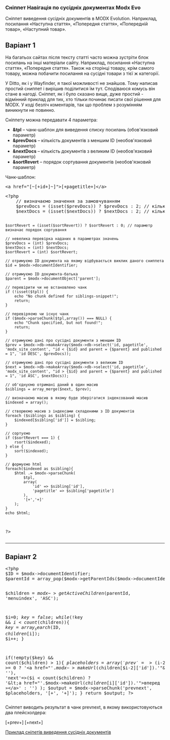 
<meta http-equiv="Content-Type" content="text/html; charset=utf-8">
<h3>Сніппет Навігація по сусідніх документах Modx Evo </h3>
Сніппет виведення сусідніх документів в MODX Evolution. Наприклад, посилання «Наступна стаття», «Попередня стаття», «Попередній товар», «Наступний товар».
<h2 class="page-header">Варіант 1</h2>
<p>На багатьох сайтах після тексту статті часто можна зустріти блок посилань на інші матеріали сайту. Наприклад, посилання «Наступна стаття», «Попередня стаття». Також на сторінці товару, крім самого товару, можна побачити посилання на сусідні товари з тієї ж категорії.</p>
<p>У Ditto, як і у Wayfinder, я такої можливості не знайшов. Тому написав простий сниппет і вирішив поділитися їм тут. Сподіваюся комусь він стане в нагоді. Сніппет, як і було сказано вище, дуже простий - відмінний приклад для тих, хто тільки починає писати свої рішення для MODX. У коді безліч коментарів, так що проблем з розумінням виникнути не повинно.</p>
<p>Сніппету можна передавати 4 параметра:</p>
<ul>
<li><b>&tpl</b> – чанк-шаблон для виведення списку посилань (обов'язковий параметр)</li>
<li><b>&prevDocs</b> – кількість документів з меншим ID (необов'язковий параметр)</li>
<li><b>&nextDocs</b> – кількість документів з великим ID (необов'язковий параметр)</li>
<li><b>&sortRevert</b> – порядок сортування документів (необов'язковий параметр)</li>
</ul>
<p>Чанк-шаблон:</p>
<pre class="brush: html;">
&lt;a href="[~[+id+]~]">[+pagetitle+]&lt;/a&gt;
</pre>
<pre class="brush: php;">
&lt;?php
	// визначаємо значення за замовчуванням 
	$prevDocs = (isset($prevDocs)) ? $prevDocs : 2; // кількість сусідніх документів з меншим ID
	$nextDocs = (isset($nextDocs)) ? $nextDocs : 2; // кількість сусідніх документів з великим ID

	$sortRevert = (isset($sortRevert)) ? $sortRevert : 0; // параметр визначає порядок сортування

	// невелика перевірка наданих в параметрах значень
	$prevDocs = (int) $prevDocs;
	$nextDocs = (int) $nextDocs;
	$sortRevert = (int) $sortRevert;

	// отримуємо ID документа на якому відбувається виклик даного сниппета
	$id = $modx->documentIdentifier;

	// отримуємо ID документа-батька 
	$parent = $modx->documentObject['parent'];

	// перевірити чи не встановлено чанк
	if (!isset($tpl)) {
		echo "No chunk defined for siblings-snippet!";
		return;
	}

	// перевіряємо чи існує чанк
	if ($modx->parseChunk($tpl,array()) === NULL) {
		echo "Chunk specified, but not found!";
		return;
	}

	// отримуємо дані про сусідні документи з меншим ID
	$prev = $modx->db->makeArray($modx->db->select('id, pagetitle', 'modx_site_content', "id < {$id} and parent = {$parent} and published = 1", 'id DESC', $prevDocs));

	// отримуємо дані про сусідні документи з великим ID
	$next = $modx->db->makeArray($modx->db->select('id, pagetitle', 'modx_site_content', "id > {$id} and parent = {$parent} and published = 1", 'id ASC', $nextDocs));

	// об'єднуємо отримані даний в один масив
	$siblings = array_merge($next, $prev);

	// визначаємо масив в якому буде зберігатися індексований масив
	$indexed = array();

	// створюємо масив з індексами складеними з ID документів
	foreach ($siblings as $sibling) {
		$indexed[$sibling['id']] = $sibling;	
	}

	// сортуємо
	if ($sortRevert === 1) {
		rsort($indexed);
	} else {
		sort($indexed);
	}

	// формуємо html
	foreach($indexed as $sibling){
		$html .= $modx->parseChunk(
			$tpl,
			array(
				'id' => $sibling['id'],
				'pagetitle' => $sibling['pagetitle']		
			),
			'[+','+]'
		);
	}
	echo $html;
?>
</pre>
<hr>	
<h2 class="page-header">Варіант 2</h2>
<pre class="brush: php;">
&lt;?php
$ID = $modx->documentIdentifier;
$parentId = array_pop($modx->getParentIds($modx->documentIdentifier, 1));

$children = $modx->getActiveChildren($parentId, 'menuindex', 'ASC');

$i=0;
$key = false;
while(!$key && $i < count($children)){
	$key = array_search($ID, $children[$i]);
	$i++;
}

if(!empty($key) && count($children) > 1){
	$placeholders = array(
		'prev'=>($i-2 >= 0 ? '&lt;a href="'.$modx->makeUrl($children[$i-2]['id']).'"&gt;« назад&lt;/a&gt;' : ''),
		'next'=>($i < count($children) ? '&lt;a href="'.$modx->makeUrl($children[$i]['id']).'"&gt;вперед »&lt;/a&gt;' : '')
	);
	$output = $modx->parseChunk('prevnext', $placeholders, '[+', '+]');
}
return $output;
?&gt;
</pre>
<p>Сніппет виводить результат в чанк prevnext, в якому використовуються два плейсхолдера:</p>
<p>[+prev+] [+next+]</p>
<p><a href="formlister/leksikony.html" title="Приклад сніпетів виведення сусідніх документів">Приклад сніпетів виведення сусідніх документів</a></p>